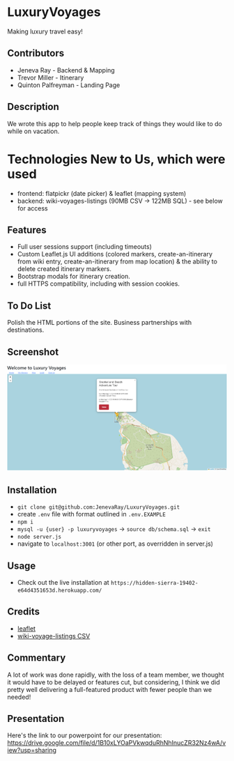 # LuxuryVoyages
Making luxury travel easy!

## Contributors
* Jeneva Ray - Backend & Mapping
* Trevor Miller - Itinerary
* Quinton Palfreyman - Landing Page

## Description
We wrote this app to help people keep track of things they would like to do while on vacation.

# Technologies New to Us, which were used
* frontend: flatpickr (date picker) & leaflet (mapping system)
* backend: wiki-voyages-listings (90MB CSV -> 122MB SQL) - see below for access


## Features
* Full user sessions support (including timeouts)
* Custom Leaflet.js UI additions (colored markers, create-an-itinerary from wiki entry, create-an-itinerary from map location)
& the ability to delete created itinerary markers.
* Bootstrap modals for itinerary creation.
* full HTTPS compatibility, including with session cookies.

## To Do List
Polish the HTML portions of the site.
Business partnerships with destinations.

## Screenshot
![Screenshot](Screenshot.png)

## Installation
* `git clone git@github.com:JenevaRay/LuxuryVoyages.git`
* create `.env` file with format outlined in `.env.EXAMPLE`
* `npm i`
* `mysql -u {user} -p luxuryvoyages` -> `source db/schema.sql` -> `exit`
* `node server.js`
* navigate to `localhost:3001` (or other port, as overridden in server.js)

## Usage
* Check out the live installation at `https://hidden-sierra-19402-e64d4351653d.herokuapp.com/`

## Credits
* [leaflet](https://leafletjs.com) 
* [wiki-voyage-listings CSV](https://data.world/nicolas-raoul/wikivoyage-points-of-interest/workspace/file?filename=wikivoyage-listings-en.csv)

## Commentary
A lot of work was done rapidly, with the loss of a team member, we thought it would have to be delayed or features cut, but considering, I think we did pretty well delivering a full-featured product with fewer people than we needed!

## Presentation
Here's the link to our powerpoint for our presentation: https://drive.google.com/file/d/1B10xLYOaPVkwqduRhNhInucZR32Nz4wA/view?usp=sharing
